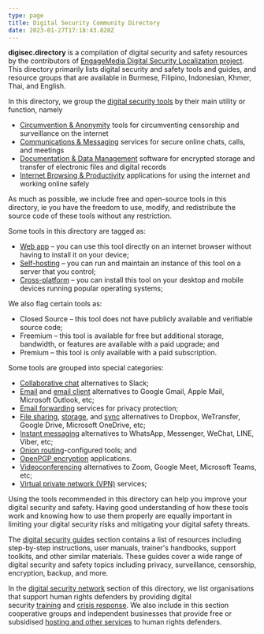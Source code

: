 ```yaml
---
type: page
title: Digital Security Community Directory
date: 2023-01-27T17:18:43.828Z
---
```

**digisec.directory** is a compilation of digital security and safety resources by the contributors of [EngageMedia Digital Security Localization project](https://engagemedia.org/projects/localization/). This directory primarily lists digital security and safety tools and guides, and resource groups that are available in Burmese, Filipino, Indonesian, Khmer, Thai, and English.

In this directory, we group the [digital security tools](/categories/digital-security-tools/) by their main utility or function, namely

* [Circumvention & Anonymity](/tags/circumvention-anonymity/) tools for circumventing censorship and surveillance on the internet
* [Communications & Messaging](/tags/communications-messaging/) services for secure online chats, calls, and meetings
* [Documentation & Data Management](/tags/documentation-data-management/) software for encrypted storage and transfer of electronic files and digital records
* [Internet Browsing & Productivity](/tags/productivity-internet-browsing/) applications for using the internet and working online safely

As much as possible, we include free and open-source tools in this directory, ie you have the freedom to use, modify, and redistribute the source code of these tools without any restriction. 

Some tools in this directory are tagged as:

* [Web app](/tags/web-app/) – you can use this tool directly on an internet browser without having to install it on your device;
* [Self-hosting](/tags/self-hosting/) – you can run and maintain an instance of this tool on a server that you control;
* [Cross-platform](/tags/cross-platform/) – you can install this tool on your desktop and mobile devices running popular operating systems;

We also flag certain tools as:

* Closed Source – this tool does not have publicly available and verifiable source code;
* Freemium – this tool is available for free but additional storage, bandwidth, or features are available with a paid upgrade; and
* Premium – this tool is only available with a paid subscription.

Some tools are grouped into special categories:

* [Collaborative chat](/categories/collaborative-chat) alternatives to Slack;
* [Email](/categories/email) and [e﻿mail client](/categories/email-client/) alternatives to Google Gmail, Apple Mail, Microsoft Outlook, etc;
* [E﻿mail forwarding](/categories/email-forwarding/) services for privacy protection;
* [File sharing](/categories/file-sharing), [storage](/categories/file-storage), and [sync](/categories/file-sync) alternatives to Dropbox, WeTransfer, Google Drive, Microsoft OneDrive, etc;
* [Instant messaging](/categories/instant-messaging) alternatives to WhatsApp, Messenger, WeChat, LINE, Viber, etc;
* [Onion routing](/categories/onion-routing)-configured tools; and
* [OpenPGP encryption](/categories/openpgp-encryption) applications.
* [Videoconferencing](/categories/videoconferencing) alternatives to Zoom, Google Meet, Microsoft Teams, etc;
* [Virtual private network (VPN)](/categories/virtual-private-network) services;

Using the tools recommended in this directory can help you improve your digital security and safety. Having good understanding of how these tools work and knowing how to use them properly are equally important in limiting your digital security risks and mitigating your digital safety threats.

The [digital security guides](/categories/digital-security-guides/) section contains a list of resources including step-by-step instructions, user manuals, trainer's handbooks, support toolkits, and other similar materials. These guides cover a wide range of digital security and safety topics including privacy, surveillance, censorship, encryption, backup, and more.

In the [digital security network](/categories/digital-security-network/) section of this directory, we list organisations that support human rights defenders by providing digital security [training](/categories/digital-security-trainers/) and [crisis response](/categories/digital-security-crisis-responders/). We also include in this section cooperative groups and independent businesses that provide free or subsidised [hosting and other services](/categories/digital-security-service-providers/) to human rights defenders.